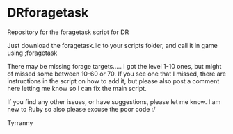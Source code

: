 # DRforagetask
Repository for the foragetask script for DR

Just download the foragetask.lic to your scripts folder, and call it in game using ;foragetask

There may be missing forage targets..... I got the level 1-10 ones, but might of missed some between 10-60 or 70. If you see one that I missed, there are instructions in the script on how to add it, but please also post a comment here letting me know so I can fix the main script.

If you find any other issues, or have suggestions, please let me know. I am new to Ruby so also please excuse the poor code :/

Tyrranny
